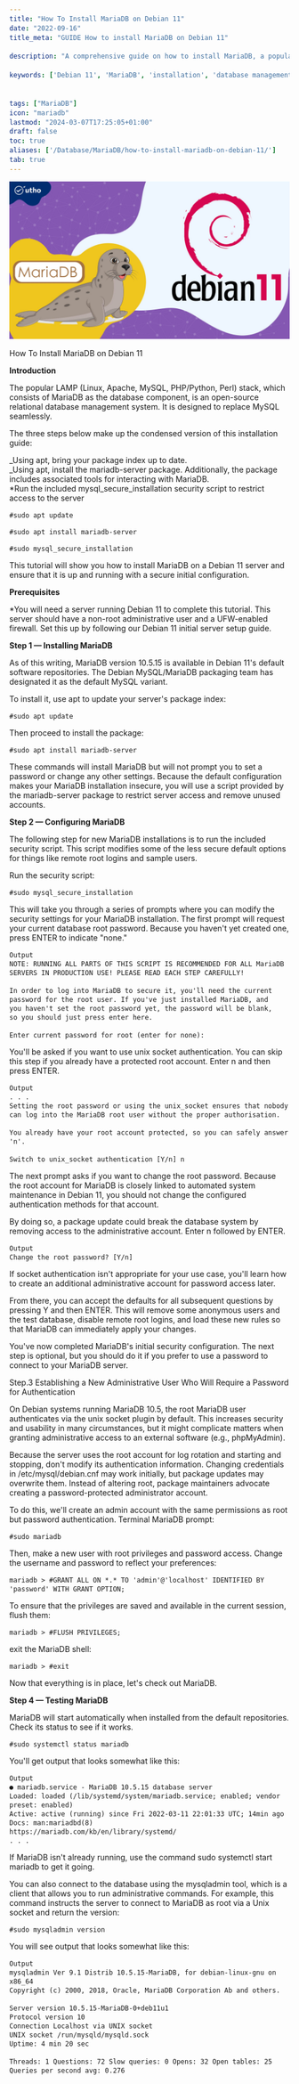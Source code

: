 ```yaml
---
title: "How To Install MariaDB on Debian 11"
date: "2022-09-16"
title_meta: "GUIDE How to install MariaDB on Debian 11"

description: "A comprehensive guide on how to install MariaDB, a popular open-source relational database system, on Debian 11."

keywords: ['Debian 11', 'MariaDB', 'installation', 'database management', 'SQL', 'Linux']


tags: ["MariaDB"]
icon: "mariadb"
lastmod: "2024-03-07T17:25:05+01:00"
draft: false
toc: true
aliases: ['/Database/MariaDB/how-to-install-mariadb-on-debian-11/']
tab: true
---
```


![](images/How-To-Install-MariaDB-on-Debian-11_utho.jpg)

How To Install MariaDB on Debian 11

**Introduction**

The popular LAMP (Linux, Apache, MySQL, PHP/Python, Perl) stack, which consists of MariaDB as the database component, is an open-source relational database management system. It is designed to replace MySQL seamlessly.

The three steps below make up the condensed version of this installation guide:

_Using apt, bring your package index up to date.  
_Using apt, install the mariadb-server package. Additionally, the package includes associated tools for interacting with MariaDB.  
\*Run the included mysql\_secure\_installation security script to restrict access to the server

```
#sudo apt update
```  
```
#sudo apt install mariadb-server
```  
```
#sudo mysql_secure_installation
```

This tutorial will show you how to install MariaDB on a Debian 11 server and ensure that it is up and running with a secure initial configuration.

**Prerequisites**

\*You will need a server running Debian 11 to complete this tutorial. This server should have a non-root administrative user and a UFW-enabled firewall. Set this up by following our Debian 11 initial server setup guide.

**Step 1 — Installing MariaDB**

As of this writing, MariaDB version 10.5.15 is available in Debian 11's default software repositories. The Debian MySQL/MariaDB packaging team has designated it as the default MySQL variant.

To install it, use apt to update your server's package index:

```
#sudo apt update
```

Then proceed to install the package:

```
#sudo apt install mariadb-server
```

These commands will install MariaDB but will not prompt you to set a password or change any other settings. Because the default configuration makes your MariaDB installation insecure, you will use a script provided by the mariadb-server package to restrict server access and remove unused accounts.

**Step 2 — Configuring MariaDB**

The following step for new MariaDB installations is to run the included security script. This script modifies some of the less secure default options for things like remote root logins and sample users.

Run the security script:

```
#sudo mysql_secure_installation
```

This will take you through a series of prompts where you can modify the security settings for your MariaDB installation. The first prompt will request your current database root password. Because you haven't yet created one, press ENTER to indicate "none."

```
Output  
NOTE: RUNNING ALL PARTS OF THIS SCRIPT IS RECOMMENDED FOR ALL MariaDB  
SERVERS IN PRODUCTION USE! PLEASE READ EACH STEP CAREFULLY!

In order to log into MariaDB to secure it, you'll need the current  
password for the root user. If you've just installed MariaDB, and  
you haven't set the root password yet, the password will be blank,  
so you should just press enter here.

Enter current password for root (enter for none):
```

You'll be asked if you want to use unix socket authentication. You can skip this step if you already have a protected root account. Enter n and then press ENTER.

```
Output  
. . .  
Setting the root password or using the unix_socket ensures that nobody  
can log into the MariaDB root user without the proper authorisation.

You already have your root account protected, so you can safely answer 'n'.

Switch to unix_socket authentication [Y/n] n
```

The next prompt asks if you want to change the root password. Because the root account for MariaDB is closely linked to automated system maintenance in Debian 11, you should not change the configured authentication methods for that account.

By doing so, a package update could break the database system by removing access to the administrative account. Enter n followed by ENTER.

```
Output  
Change the root password? [Y/n]
```

If socket authentication isn't appropriate for your use case, you'll learn how to create an additional administrative account for password access later.

From there, you can accept the defaults for all subsequent questions by pressing Y and then ENTER. This will remove some anonymous users and the test database, disable remote root logins, and load these new rules so that MariaDB can immediately apply your changes.

You've now completed MariaDB's initial security configuration. The next step is optional, but you should do it if you prefer to use a password to connect to your MariaDB server.

Step.3 Establishing a New Administrative User Who Will Require a Password for Authentication

On Debian systems running MariaDB 10.5, the root MariaDB user authenticates via the unix socket plugin by default. This increases security and usability in many circumstances, but it might complicate matters when granting administrative access to an external software (e.g., phpMyAdmin).

Because the server uses the root account for log rotation and starting and stopping, don't modify its authentication information. Changing credentials in /etc/mysql/debian.cnf may work initially, but package updates may overwrite them. Instead of altering root, package maintainers advocate creating a password-protected administrator account.

To do this, we'll create an admin account with the same permissions as root but password authentication. Terminal MariaDB prompt:

```
#sudo mariadb
```

Then, make a new user with root privileges and password access. Change the username and password to reflect your preferences:

```
mariadb > #GRANT ALL ON *.* TO 'admin'@'localhost' IDENTIFIED BY 'password' WITH GRANT OPTION;
```

To ensure that the privileges are saved and available in the current session, flush them:

```
mariadb > #FLUSH PRIVILEGES;
```

exit the MariaDB shell:

```
mariadb > #exit
```

Now that everything is in place, let's check out MariaDB.

**Step 4 — Testing MariaDB**

MariaDB will start automatically when installed from the default repositories. Check its status to see if it works.

```
#sudo systemctl status mariadb
```

You'll get output that looks somewhat like this:

```
Output  
● mariadb.service - MariaDB 10.5.15 database server  
Loaded: loaded (/lib/systemd/system/mariadb.service; enabled; vendor preset: enabled)  
Active: active (running) since Fri 2022-03-11 22:01:33 UTC; 14min ago  
Docs: man:mariadbd(8)  
https://mariadb.com/kb/en/library/systemd/  
. . .
```

If MariaDB isn't already running, use the command sudo systemctl start mariadb to get it going.

You can also connect to the database using the mysqladmin tool, which is a client that allows you to run administrative commands. For example, this command instructs the server to connect to MariaDB as root via a Unix socket and return the version:

```
#sudo mysqladmin version
```

You will see output that looks somewhat like this:

```
Output  
mysqladmin Ver 9.1 Distrib 10.5.15-MariaDB, for debian-linux-gnu on x86_64  
Copyright (c) 2000, 2018, Oracle, MariaDB Corporation Ab and others.

Server version 10.5.15-MariaDB-0+deb11u1  
Protocol version 10  
Connection Localhost via UNIX socket  
UNIX socket /run/mysqld/mysqld.sock  
Uptime: 4 min 20 sec

Threads: 1 Questions: 72 Slow queries: 0 Opens: 32 Open tables: 25 Queries per second avg: 0.276
```

